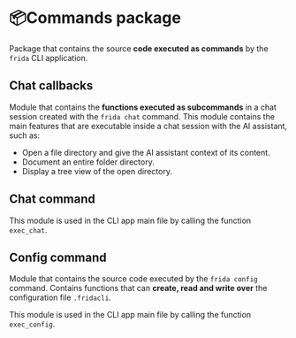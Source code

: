 # 📦Commands package

Package that contains the source **code executed as commands** by the `frida` CLI application.

## Chat callbacks

Module that contains the **functions executed as subcommands** in a chat session created with the `frida chat` command. This module contains the main features that are executable inside a chat session with the AI assistant, such as:

- Open a file directory and give the AI assistant context of its content.
- Document an entire folder directory.
- Display a tree view of the open directory.

## Chat command

This module is used in the CLI app main file by calling the function `exec_chat`.

## Config command

Module that contains the source code executed by the `frida config` command. Contains functions that can **create, read and write over** the configuration file `.fridacli`.

This module is used in the CLI app main file by calling the function `exec_config`.
